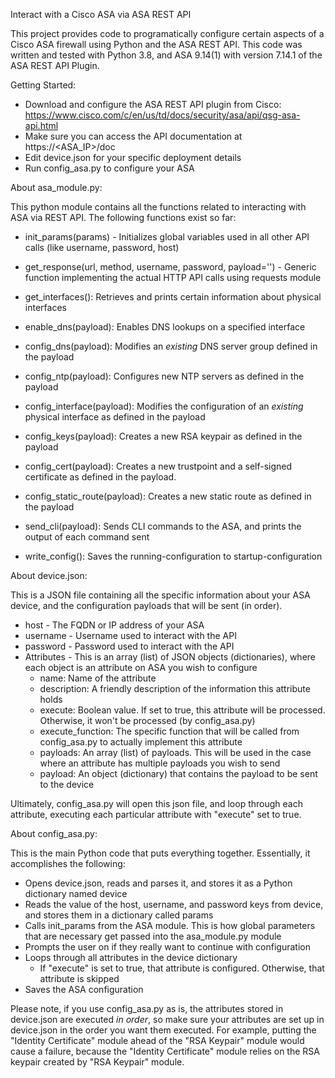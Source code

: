 Interact with a Cisco ASA via ASA REST API

This project provides code to programatically configure certain aspects of a Cisco ASA firewall using Python and the ASA REST API. This code was written and tested with Python 3.8, and ASA 9.14(1) with version 7.14.1 of the ASA REST API Plugin.

Getting Started:

- Download and configure the ASA REST API plugin from Cisco: https://www.cisco.com/c/en/us/td/docs/security/asa/api/qsg-asa-api.html
- Make sure you can access the API documentation at https://<ASA_IP>/doc
- Edit device.json for your specific deployment details
- Run config_asa.py to configure your ASA

About asa_module.py:

This python module contains all the functions related to interacting with ASA via REST API. The following functions exist so far:
   - init_params(params) - Initializes global variables used in all other API calls (like username, password, host)
   - get_response(url, method, username, password, payload='') - Generic function implementing the actual HTTP API calls using requests module
   
   - get_interfaces(): Retrieves and prints certain information about physical interfaces
   - enable_dns(payload): Enables DNS lookups on a specified interface
   - config_dns(payload): Modifies an *existing* DNS server group defined in the payload
   - config_ntp(payload): Configures new NTP servers as defined in the payload
   - config_interface(payload): Modifies the configuration of an *existing* physical interface as defined in the payload
   - config_keys(payload): Creates a new RSA keypair as defined in the payload
   - config_cert(payload): Creates a new trustpoint and a self-signed certificate as defined in the payload.
   - config_static_route(payload): Creates a new static route as defined in the payload
   - send_cli(payload): Sends CLI commands to the ASA, and prints the output of each command sent
   - write_config(): Saves the running-configuration to startup-configuration
   
About device.json:

This is a JSON file containing all the specific information about your ASA device, and the configuration payloads that will be sent (in order).
   - host - The FQDN or IP address of your ASA
   - username - Username used to interact with the API
   - password - Password used to interact with the API
   - Attributes - This is an array (list) of JSON objects (dictionaries), where each object is an attribute on ASA you wish to configure
      - name: Name of the attribute
      - description: A friendly description of the information this attribute holds
      - execute: Boolean value.  If set to true, this attribute will be processed. Otherwise, it won't be processed (by config_asa.py)
      - execute_function: The specific function that will be called from config_asa.py to actually implement this attribute
      - payloads: An array (list) of payloads.  This will be used in the case where an attribute has multiple payloads you wish to send
      - payload: An object (dictionary) that contains the payload to be sent to the device
     
Ultimately, config_asa.py will open this json file, and loop through each attribute, executing each particular attribute with "execute" set to true.

About config_asa.py:

This is the main Python code that puts everything together. Essentially, it accomplishes the following:
   - Opens device.json, reads and parses it, and stores it as a Python dictionary named device
   - Reads the value of the host, username, and password keys from device, and stores them in a dictionary called params
   - Calls init_params from the ASA module.  This is how global parameters that are necessary get passed into the asa_module.py module 
   - Prompts the user on if they really want to continue with configuration
   - Loops through all attributes in the device dictionary
      - If "execute" is set to true, that attribute is configured.  Otherwise, that attribute is skipped
   - Saves the ASA configuration
   
Please note, if you use config_asa.py as is, the attributes stored in device.json are executed *in order*, so make sure your attributes are set up in device.json in the order you want them executed.  For example, putting the "Identity Certificate" module ahead of the "RSA Keypair" module would cause a failure, because the "Identity Certificate" module relies on the RSA keypair created by "RSA Keypair" module.
